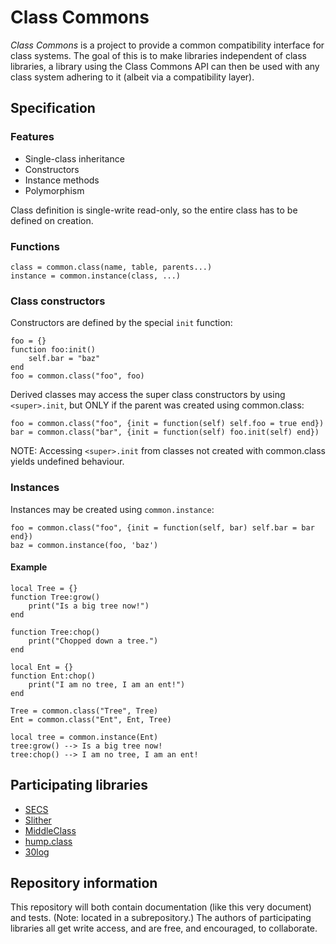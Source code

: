 # Class Commons #
*Class Commons* is a project to provide a common compatibility interface for class systems. The goal of this is to make libraries independent of class libraries, a library using the Class Commons API can then be used with any class system adhering to it (albeit via a compatibility layer).

## Specification ##

### Features ###
* Single-class inheritance
* Constructors
* Instance methods
* Polymorphism

Class definition is single-write read-only, so the entire class has to be defined on creation.

### Functions ###
	class = common.class(name, table, parents...)
	instance = common.instance(class, ...)

### Class constructors ###
Constructors are defined by the special `init` function:

	foo = {}
	function foo:init()
		self.bar = "baz"
	end
	foo = common.class("foo", foo)

Derived classes may access the super class constructors by using `<super>.init`, but
ONLY if the parent was created using common.class:

	foo = common.class("foo", {init = function(self) self.foo = true end})
	bar = common.class("bar", {init = function(self) foo.init(self) end})

NOTE: Accessing `<super>.init` from classes not created with common.class yields
      undefined behaviour.

### Instances ###
Instances may be created using `common.instance`:

	foo = common.class("foo", {init = function(self, bar) self.bar = bar end})
	baz = common.instance(foo, 'baz')

#### Example ####
	local Tree = {}
	function Tree:grow()
		print("Is a big tree now!")
	end

	function Tree:chop()
		print("Chopped down a tree.")
	end

	local Ent = {}
	function Ent:chop()
		print("I am no tree, I am an ent!")
	end
	
	Tree = common.class("Tree", Tree)
	Ent = common.class("Ent", Ent, Tree)

	local tree = common.instance(Ent)
	tree:grow() --> Is a big tree now!
	tree:chop() --> I am no tree, I am an ent!

## Participating libraries ##
* [SECS][]
* [Slither][]
* [MiddleClass][]
* [hump.class][]
* [30log][]

## Repository information ##
This repository will both contain documentation (like this very document) and tests. (Note: located in a subrepository.)
The authors of participating libraries all get write access, and are free, and encouraged, to collaborate.

[SECS]: http://love2d.org/wiki/Simple_Educative_Class_System
[Slither]: http://bitbucket.org/bartbes/slither
[MiddleClass]: http://github.com/kikito/middleclass/wiki
[hump.class]: http://vrld.github.com/hump/#class
[30log]: https://github.com/Yonaba/30log
